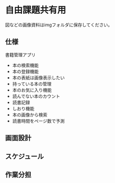 # 自由課題共有用
図などの画像資料はimgフォルダに保存してください。
## 仕様
書籍管理アプリ
- 本の検索機能
- 本の登録機能
- 本の表紙は画像表示したい
- 持っている本の管理
- 本のお気に入り機能
- 読んでない本のカウント
- 読書記録
- しおり機能
- 本の画像から検索
- 読書時間をページ数で予測
## 画面設計
## スケジュール
## 作業分担

